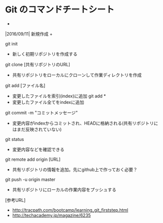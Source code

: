 # Git のコマンドチートシート

+
|2016/09/11| 新規作成
+

git init
- 新しく初期リポジトリを作成する

git clone [共有リポジトリのURL]
- 共有リポジトリをローカルにクローンして作業ディレクトリを作成

git add [ファイル名]
- 変更したファイルを索引(index)に追加
git add *
- 変更したファイル全てをindexに追加

git commit -m "コミットメッセージ"
- 変更内容がindexからコミットされ、HEADに格納される(共有リポジトリにはまだ反映されていない)

git status
- 変更内容などを確認できる

git remote add origin [URL]
- 共有リポジトリの情報を追加。先にgithub上で作っておく必要？

git push -u origin master
- 共有リポジトリにローカルの作業内容をプッシュする

[参考URL]
- http://tracpath.com/bootcamp/learning_git_firststep.html
- http://techacademy.jp/magazine/6235
